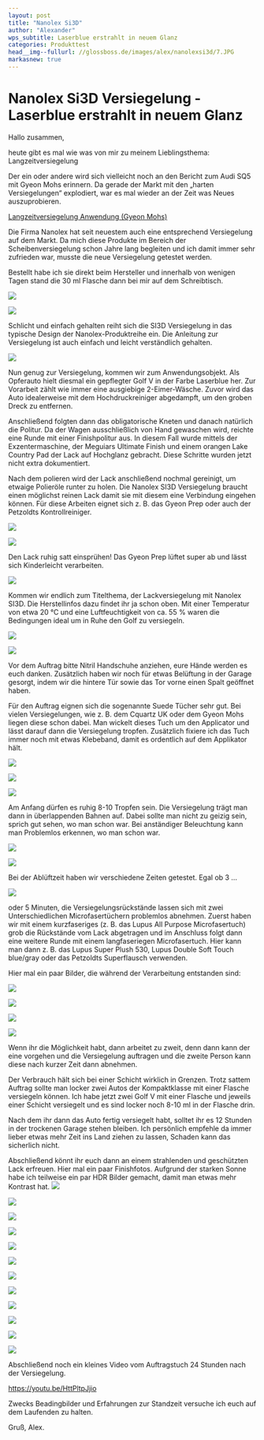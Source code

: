 ```yaml
---
layout: post
title: "Nanolex Si3D"
author: "Alexander"
wps_subtitle: Laserblue erstrahlt in neuem Glanz
categories: Produkttest
head__img--fullurl: //glossboss.de/images/alex/nanolexsi3d/7.JPG
markasnew: true
---
```

# Nanolex Si3D Versiegelung - Laserblue erstrahlt in neuem Glanz

Hallo zusammen,

heute gibt es mal wie was von mir zu meinem Lieblingsthema: Langzeitversiegelung
 
Der ein oder andere wird sich vielleicht noch an den Bericht zum Audi SQ5 mit Gyeon Mohs erinnern. Da gerade der Markt mit den „harten Versiegelungen“ explodiert, war es mal wieder an der Zeit was Neues auszuprobieren.

[Langzeitversiegelung Anwendung (Gyeon Mohs)](https://glossboss.de/allgemein/langzeitversiegelung-anwendung-gyeon-mohs)

Die Firma Nanolex hat seit neuestem auch eine entsprechend Versiegelung auf dem Markt. Da mich diese Produkte im Bereich der Scheibenversiegelung schon Jahre lang begleiten und ich damit immer sehr zufrieden war, musste die neue Versiegelung getestet werden.

Bestellt habe ich sie direkt beim Hersteller und innerhalb von wenigen Tagen stand die 30 ml Flasche dann bei mir auf dem Schreibtisch.

![](https://glossboss.de/images/alex/nanolexsi3d/1.jpg)

![](https://glossboss.de/images/alex/nanolexsi3d/2.jpg)

Schlicht und einfach gehalten reiht sich die SI3D Versiegelung in das typische Design der Nanolex-Produktreihe ein. Die Anleitung zur Versiegelung ist auch einfach und leicht verständlich gehalten.

![](https://glossboss.de/images/alex/nanolexsi3d/2a.jpg)

Nun genug zur Versiegelung, kommen wir zum Anwendungsobjekt. Als Opferauto hielt diesmal ein gepflegter Golf V in der Farbe Laserblue her. Zur Vorarbeit zählt wie immer eine ausgiebige 2-Eimer-Wäsche. Zuvor wird das Auto idealerweise mit dem Hochdruckreiniger abgedampft, um den groben Dreck zu entfernen. 

Anschließend folgten dann das obligatorische Kneten und danach natürlich die Politur. Da der Wagen ausschließlich von Hand gewaschen wird, reichte eine Runde mit einer Finishpolitur aus. In diesem Fall wurde mittels der Exzentermaschine, der Meguiars Ultimate Finish und einem orangen Lake Country Pad der Lack auf Hochglanz gebracht. Diese Schritte wurden jetzt nicht extra dokumentiert.

Nach dem polieren wird der Lack anschließend nochmal gereinigt, um etwaige Polieröle runter zu holen. Die Nanolex SI3D Versiegelung braucht einen möglichst reinen Lack damit sie mit diesem eine Verbindung eingehen können. Für diese Arbeiten eignet sich z. B. das Gyeon Prep oder auch der Petzoldts Kontrollreiniger.

![](https://glossboss.de/images/alex/nanolexsi3d/3.JPG)

![](https://glossboss.de/images/alex/nanolexsi3d/4.jpg)

Den Lack ruhig satt einsprühen! Das Gyeon Prep lüftet super ab und lässt sich Kinderleicht verarbeiten.

![](https://glossboss.de/images/alex/nanolexsi3d/5.JPG)
 
Kommen wir endlich zum Titelthema, der Lackversiegelung mit Nanolex SI3D. Die Herstellinfos dazu findet ihr ja schon oben. Mit einer Temperatur von etwa 20 °C und eine Luftfeuchtigkeit von ca. 55 % waren die Bedingungen ideal um in Ruhe den Golf zu versiegeln.

![](https://glossboss.de/images/alex/nanolexsi3d/6.JPG)

![](https://glossboss.de/images/alex/nanolexsi3d/7.JPG)
 
Vor dem Auftrag bitte Nitril Handschuhe anziehen, eure Hände werden es euch danken. Zusätzlich haben wir noch für etwas Belüftung in der Garage gesorgt, indem wir die hintere Tür sowie das Tor vorne einen Spalt geöffnet haben.
 
Für den Auftrag eignen sich die sogenannte Suede Tücher sehr gut. Bei vielen Versiegelungen, wie z. B. dem Cquartz UK oder dem Gyeon Mohs liegen diese schon dabei. Man wickelt dieses Tuch um den Applicator und lässt darauf dann die Versiegelung tropfen. Zusätzlich fixiere ich das Tuch immer noch mit etwas Klebeband, damit es ordentlich auf dem Applikator hält. 

![](https://glossboss.de/images/alex/nanolexsi3d/8.jpg)

![](https://glossboss.de/images/alex/nanolexsi3d/9.JPG)

![](https://glossboss.de/images/alex/nanolexsi3d/10.JPG)

Am Anfang dürfen es ruhig 8-10 Tropfen sein. Die Versiegelung trägt man dann in überlappenden Bahnen auf. Dabei sollte man nicht zu geizig sein, sprich gut sehen, wo man schon war. Bei anständiger Beleuchtung kann man Problemlos erkennen, wo man schon war.

![](https://glossboss.de/images/alex/nanolexsi3d/11.JPG)

![](https://glossboss.de/images/alex/nanolexsi3d/12.JPG)

Bei der Ablüftzeit haben wir verschiedene Zeiten getestet. Egal ob 3 …

![](https://glossboss.de/images/alex/nanolexsi3d/13.JPG)

oder 5 Minuten, die Versiegelungsrückstände lassen sich mit zwei Unterschiedlichen Microfasertüchern problemlos abnehmen. Zuerst haben wir mit einem kurzfaseriges (z. B. das Lupus All Purpose Microfasertuch) grob die Rückstände vom Lack abgetragen und im Anschluss folgt dann eine weitere Runde mit einem langfaseriegen Microfasertuch. Hier kann man dann z. B. das Lupus Super Plush 530, Lupus Double Soft Touch blue/gray oder das Petzoldts Superflausch verwenden.

Hier mal ein paar Bilder, die während der Verarbeitung entstanden sind:

![](https://glossboss.de/images/alex/nanolexsi3d/14.JPG)

![](https://glossboss.de/images/alex/nanolexsi3d/15.JPG)

![](https://glossboss.de/images/alex/nanolexsi3d/16.JPG)

![](https://glossboss.de/images/alex/nanolexsi3d/17.JPG)

Wenn ihr die Möglichkeit habt, dann arbeitet zu zweit, denn dann kann der eine vorgehen und die Versiegelung auftragen und die zweite Person kann diese nach kurzer Zeit dann abnehmen.

Der Verbrauch hält sich bei einer Schicht wirklich in Grenzen. Trotz sattem Auftrag sollte man locker zwei Autos der Kompaktklasse mit einer Flasche versiegeln können.
Ich habe jetzt zwei Golf V mit einer Flasche und jeweils einer Schicht versiegelt und es sind locker noch 8-10 ml in der Flasche drin.
 
Nach dem ihr dann das Auto fertig versiegelt habt, solltet ihr es 12 Stunden in der trockenen Garage stehen bleiben. Ich persönlich empfehle da immer lieber etwas mehr Zeit ins Land ziehen zu lassen, Schaden kann das sicherlich nicht.

Abschließend könnt ihr euch dann an einem strahlenden und geschützten Lack erfreuen. Hier mal ein paar Finishfotos. Aufgrund der starken Sonne habe ich teilweise ein par HDR Bilder gemacht, damit man etwas mehr Kontrast hat.
![](https://glossboss.de/images/alex/nanolexsi3d/18.JPG)

![](https://glossboss.de/images/alex/nanolexsi3d/19.JPG)

![](https://glossboss.de/images/alex/nanolexsi3d/20.JPG)

![](https://glossboss.de/images/alex/nanolexsi3d/21.jpg)

![](https://glossboss.de/images/alex/nanolexsi3d/22.jpg)

![](https://glossboss.de/images/alex/nanolexsi3d/23.jpg)

![](https://glossboss.de/images/alex/nanolexsi3d/24.JPG)

![](https://glossboss.de/images/alex/nanolexsi3d/24a.JPG)

![](https://glossboss.de/images/alex/nanolexsi3d/25.JPG)

![](https://glossboss.de/images/alex/nanolexsi3d/26.JPG)

![](https://glossboss.de/images/alex/nanolexsi3d/27.JPG)

![](https://glossboss.de/images/alex/nanolexsi3d/28.JPG)

Abschließend noch ein kleines Video vom Auftragstuch 24 Stunden nach der Versiegelung.

https://youtu.be/HttPltpJjio

Zwecks Beadingbilder und Erfahrungen zur Standzeit versuche ich euch auf dem Laufenden zu halten. 

Gruß, Alex.



